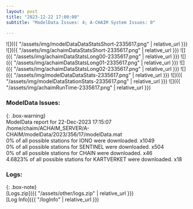 ```yaml
---
layout: post
title: "2023-12-22 17:00:00"
subtitle: "ModelData Issues: 4; A-CHAIM System Issues: 0"

---
```


![]({{ "/assets/img/modelDataDataStatsShort-2335617.png" | relative_url }})
![]({{ "/assets/img/achaimDataStatsShort-2335617.png" | relative_url }})
![]({{ "/assets/img/achaimDataStatsLong00-2335617.png" | relative_url }})
![]({{ "/assets/img/achaimDataStatsLong01-2335617.png" | relative_url }})
![]({{ "/assets/img/achaimDataStatsLong02-2335617.png" | relative_url }})
![]({{ "/assets/img/modelDataDataStats-2335617.png" | relative_url }})
![]({{ "/assets/img/modelDataStationStats-2335617.png" | relative_url }})
![]({{ "/assets/img/achaimRunTime-2335617.png" | relative_url }})


### ModelData Issues:  
  
{: .box-warning}  
 ModelData report for 22-Dec-2023 17:15:07   
 /home/chaim/ACHAIM_SERVER/A-CHAIM/modelData/2023/356/17/modelData.mat   
 0% of all possible stations for IONO were downloaded. x1049   
 0% of all possible stations for SENTINEL were downloaded. x504   
 0% of all possible stations for CHAIN were downloaded. x46   
 4.6823% of all possible stations for KARTVERKET were downloaded. x18   
  


### Logs:  
  
{: .box-note}  
[Logs.zip]({{ "/assets/other/logs.zip" | relative_url }})  
[Log Info]({{ "/logInfo" | relative_url }})  
